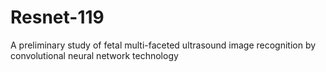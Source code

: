 # Resnet-119
A preliminary study of fetal multi-faceted ultrasound image recognition by convolutional neural network technology
